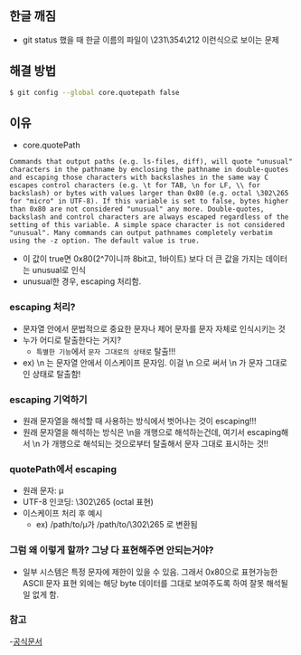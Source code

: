 ## 한글 깨짐 
- git status 했을 때 한글 이름의 파일이 \231\354\212 이런식으로 보이는 문제

## 해결 방법
```bash
$ git config --global core.quotepath false
```

## 이유
- core.quotePath
```
Commands that output paths (e.g. ls-files, diff), will quote "unusual" characters in the pathname by enclosing the pathname in double-quotes and escaping those characters with backslashes in the same way C escapes control characters (e.g. \t for TAB, \n for LF, \\ for backslash) or bytes with values larger than 0x80 (e.g. octal \302\265 for "micro" in UTF-8). If this variable is set to false, bytes higher than 0x80 are not considered "unusual" any more. Double-quotes, backslash and control characters are always escaped regardless of the setting of this variable. A simple space character is not considered "unusual". Many commands can output pathnames completely verbatim using the -z option. The default value is true.
```

- 이 값이 true면 0x80(2^7이니까 8bit고, 1바이트) 보다 더 큰 값을 가지는 데이터는 unusual로 인식 
- unusual한 경우, escaping 처리함.


### escaping 처리?
- 문자열 안에서 문법적으로 중요한 문자나 제어 문자를 문자 자체로 인식시키는 것
- 누가 어디로 탈출한다는 거지?
    - `특별한 기능`에서 `문자 그대로의 상태로` 탈출!!! 
- ex) \n 는 문자열 안에서 이스케이프 문자임. 이걸 \\n 으로 써서 \n 가 문자 그대로인 상태로 탈출함!  

### escaping 기억하기 
- 원래 문자열을 해석할 때 사용하는 방식에서 벗어나는 것이 escaping!!! 
- 원래 문자열을 해석하는 방식은 \n을 개행으로 해석하는건데, 여기서 escaping해서 \n 가 개행으로 해석되는 것으로부터 탈출해서 문자 그대로 표시하는 것!!

### quotePath에서 escaping
- 원래 문자: µ
- UTF-8 인코딩: \302\265 (octal 표현)
- 이스케이프 처리 후 예시
    - ex) /path/to/µ가 /path/to/\302\265 로 변환됨

### 그럼 왜 이렇게 할까? 그냥 다 표현해주면 안되는거야?
- 일부 시스템은 특정 문자에 제한이 있을 수 있음. 그래서 0x80으로 표현가능한 ASCII 문자 표현 외에는 해당 byte 데이터를 그대로 보여주도록 하여 잘못 해석될 일 없게 함.


### 참고
-[공식문서](https://git-scm.com/docs/git-config#Documentation/git-config.txt-corequotePath)

